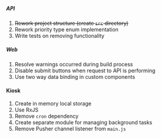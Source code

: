##### API
1. ~~Rework project structure (create `src` directory)~~
1. Rework priority type enum implementation
1. Write tests on removing functionality

##### Web
1. Resolve warnings occurred during build process
1. Disable submit buttons when request to API is performing
1. Use two way data binding in custom components

#### Kiosk
1. Create in memory local storage
1. Use RxJS
1. Remove `cron` dependency
1. Create separate module for managing background tasks
1. Remove Pusher channel listener from `main.js`
